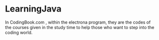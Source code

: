 # LearningJava


In CodingBook.com , within the electrona program, they are the codes of the courses given in the study time to help those who want to step into the coding world.
